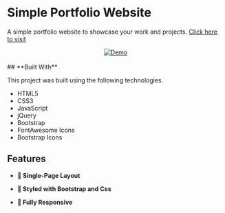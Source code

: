 

# Simple Portfolio Website

A simple portfolio website to showcase your work and projects. <a href="https://muhammadmubeen17.github.io/simple-portfolio-website" target="_blank">Click here to visit</a>
<div align="center">
  <a href="https://dfgind.github.io/DiegosITporfolio/" target="_blank"><img alt="Demo" src="./screenshots/Portfolio-Websites.png" /></a>
</div>

<br/>
## **Built With**

This project was built using the following technologies.

- HTML5
- CSS3
- JavaScript
- jQuery
- Bootstrap
- FontAwesome Icons
- Bootstrap Icons

  
## **Features**

- **📖 Single-Page Layout**

- **🎨 Styled with Bootstrap and Css**

- **📱 Fully Responsive**
